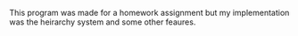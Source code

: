 This program was made for a homework assignment but my implementation was the heirarchy system and some other feaures.
